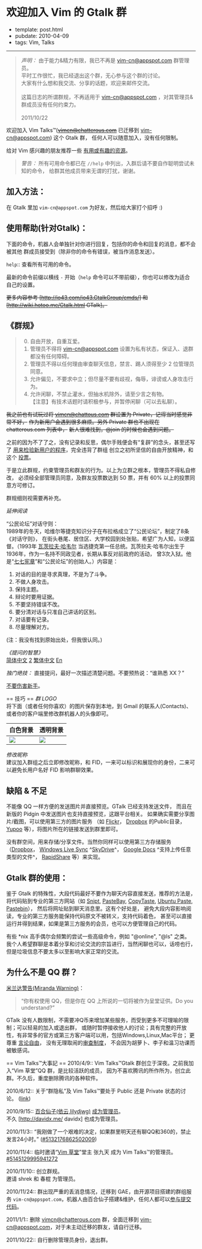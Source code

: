 
# 欢迎加入 Vim 的 Gtalk 群

- template: post.html
- pubdate: 2010-04-09
- tags: Vim, Talks

----


> *声明：* 由于能力&精力有限，我已不再是 vim-cn@appspot.com 群管理员。<br />
> 平时工作很忙，我已经退出这个群，无心参与这个群的讨论。<br />
> 大家有什么想和我交流、分享的话题，欢迎来邮件交流。<br />
> <br />
> 这篇日志的所谓群规，不再适用于 vim-cn@appspot.com ，对其管理员&群成员没有任何约束力。<br />
> <br />
> 2011/10/22

欢迎加入 Vim Talks™(~~vimcn@chatterous.com~~ 已迁移到 vim-cn@appspot.com) 这个 Gtalk 群，
任何人可以随意加入，没有任何限制。

给对 Vim 感兴趣的朋友推荐一些 [有用或有趣的资源](http://wiki.hotoo.me/Vim.html)。

> *警告：* 所有可用命令都已在 `//help` 中列出，入群后请不要自作聪明尝试未知的命令，
> 给群其他成员带来无谓的打扰，谢谢。

## 加入方法：

在 Gtalk 里加 `vim-cn@appspot.com` 为好友，然后给大家打个招呼 :)


## 使用帮助(针对Gtalk)：

下面的命令，机器人会单独针对你进行回复，包括你的命令和回复的消息，都不会被其他
群成员接受到（除非你的命令有错误，被当作消息发送）。

`help`::         查看所有可用的命令。

最新的命令前缀以横线 `-` 开始（`help` 命令可以不带前缀），你也可以修改为适合
自己的设置。

~~更多内容参考 [http://io43.com/io43.GtalkGroup/cmds/] 和 [http://wiki.hotoo.me/Gtalk.html GTalk]。~~

## 《群规》

> 0. 自由开放，自重互爱。<br />
> 1. 管理员不得将 vim-cn@appspot.com 设置为私有状态，保证入、退群都没有任何障碍。<br />
> 2. 管理员不得以任何理由审查聊天信息，禁言、踢人须得至少 2 位管理员同意。<br />
> 3. 允许偏见，不要求中立；但尽量不要有歧视，侮辱，诽谤或人身攻击行为。<br />
> 4. 允许闲聊，不禁止灌水，但抽水机除外，请至少言之有物。<br />
>       【注意】有技术话题时请积极参与，并暂停闲聊（可以去私聊）。

~~我之前也有试玩过将 vimcn@chattous.com 群设置为 Private，记得当时感觉非常不好，~~
~~作为新用户会遇到很多麻烦。另外 Private 群也不出现在 chatterous.com 列表中，~~
~~新人很难找到，@join 的时候也会遇到问题。~~

之前的因为不了了之，没有记录和反思，偶尔手贱便会有“复辟”的念头，甚至还写了
[用来检验新用户的程序](http://vimcn.sourceforge.net/passcode.php)，完全违背了群组
创立之初所坚信的自由开放精神，和这个 [投票](http://vote.sparklit.com/web_poll.spark/1117556)。

于是立此群规，约束管理员和群友的行为。以上为立群之根本，管理员不得私自修改，
必须经全部管理员同意，及群友投票数达到 50 票，并有 60% 以上的投票同意方可修订。

群规细则视需要再补充。
<!--1. 踢人往往不是很好的办法，鉴于本群的开放性，他可以继续加入进来，所以禁言是比较有效的方法。-->
<!--2. 禁言最多不得超过 24 小时，责任管理员负责解除禁言。-->
<!--3. 辩论，而不要争论。真理愈辩愈明。-->

*延伸阅读*<br />

“公民论坛”对话守则：<br />
1989年的冬天，哈维尔等捷克知识分子在布拉格成立了“公民论坛”，制定了8条《对话守则》，
在街头巷尾、居住区、大学校园到处张贴，希望广为人知，以便监督。（1993年
[瓦茨拉夫·哈韦尔](http://zh.wikipedia.org/zh-cn/%E7%93%A6%E8%8C%A8%E6%8B%89%E5%A4%AB%C2%B7%E5%93%88%E7%BB%B4%E5%B0%94)
当选捷克第一任总统。瓦茨拉夫·哈韦尔出生于1936年，作为一名持不同政见者，长期从事反对前政府的活动，
曾3次入狱。他是“[七七宪章](http://zh.wikipedia.org/zh-cn/%E4%B8%83%E4%B8%83%E5%AE%AA%E7%AB%A0)”和“公民论坛”的创始人。）内容是：

1. 对话的目的是寻求真理，不是为了斗争。
1. 不做人身攻击。
1. 保持主题。
1. 辩论时要用证据。
1. 不要坚持错误不改。
1. 要分清对话与只准自己讲话的区别。
1. 对话要有记录。
1. 尽量理解对方。

(注：我没有找到原始出处，但我很认同。)

*《提问的智慧》*<br />
[简体中文](http://wiki.woodpecker.org.cn/moin/AskForHelp)
[2](http://www.linuxforum.net/doc/smartq-grand.html)
[繁体中文](http://mis.ndhu.edu.tw/docu/question.htm)
[En](http://www.catb.org/~esr/faqs/smart-questions.html)

*独门绝技：* 直接提问，最好一次描述清楚问题。不要预热说：“谁熟悉 XX？”

[不要伤害新手](http://zh.wikipedia.org/zh/Wikipedia:%E4%B8%8D%E8%A6%81%E4%BC%A4%E5%AE%B3%E6%96%B0%E6%89%8B)。


== 技巧 ==
*群 LOGO* <br />
将下面（或者任何你喜欢）的图片保存到本地，到 Gmail 的联系人(Contacts)、或者你的客户端里修改群机器人的头像即可。

| 白色背景                                                             | 透明背景                                                             |
|----------------------------------------------------------------------|----------------------------------------------------------------------|
| ![](http://farm3.static.flickr.com/2683/4540127131_9304e4aac9_o.png) | ![](http://farm3.static.flickr.com/2726/4541741357_6670b23cd3_o.png) |

*修改昵称* <br />
建议加入群组之后立即修改昵称，和 FID，一来可以标识和展现你的身份，二来可以避免长用户名好 FID 影响群聊效果。


<!--*群统计*-->
<!--百合仙子为我们群做了一个统计分析工具： [http://www.lilydjwg.cjb.net:8081/lily/chat_vim/rank.html Chatterous Stat (rank)]-->

## 缺陷 & 不足

不能像 QQ 一样方便的发送图片并直接预览。GTalk 已经支持发送文件，
而且在新版的 Pidgin 中发送图片也支持直接预览，这跟平台相关。
如果确实需要分享图片/截图，可以使用第三方的图片服务
（如 [Flickr](http://www.flickr.com/)，
[Dropbox](https://www.dropbox.com/) 的Public目录，
[Yupoo](http://www.yupoo.com/) 等），将图片所在的链接发送到群里即可。

没有群空间，用来存储/分享文件。当然你同样可以使用第三方存储服务（[Dropbox](https://www.dropbox.com/)，
[Windows Live Sync](http://sync.live.com/) ^[SkyDrive](http://skydrive.live.com/)^，
[Google Docs](https://docs.google.com/) ^支持上传任意类型的文件^，
[RapidShare](http://rapidshare.com/) 等）来实现。

## Gtalk 群的使用：

鉴于 Gtalk 的特殊性，大段代码最好不要作为聊天内容直接发送，推荐的方法是，
将代码贴到专业的第三方网站（如 [Snipt](http://snipt.org/),
[PasteBay](http://pastebay.com/), [CopyTaste](http://copytaste.com/),
[Ubuntu Paste](http://paste.ubuntu.org.cn/), [Pastebin](http://pastebin.com/)），
然后将网址贴到聊天消息里。这有个好处是，
避免大段内容影响阅读，专业的第三方服务能保持代码原文不被转义，支持代码着色，
甚至可以直接运行并得到结果，如果是第三方服务的会员，也可以方便管理自己的代码。

有些 *nix 高手偶尔会频繁的尝试一些高级命令，例如 "@online", "@ls" 之类。
我个人希望群聊是本着分享和讨论交流的宗旨进行，当然闲聊也可以，话唠也行，
但是垃圾信息不要太多以至影响大家正常的交流。

## 为什么不是 QQ 群？

[米兰达警告(Miranda Warning)](http://zh.wikipedia.org/wiki/%E7%B1%B3%E5%85%B0%E8%BE%BE%E8%AD%A6%E5%91%8A)：

> “你有权使用 QQ，但是你在 QQ 上所说的一切将被作为呈堂证供。Do you understand?”

GTalk 没有人数限制，不需要冲Q币来增加某些服务，而受到更多不可理喻的限制；可以轻易的加入或退出群，
或随时暂停接收他人的讨论；具有完整的开放性，有非常多的官方或第三方客户端可以用，包括Windows,Linux,Mac平台；
更尊重 [言论自由](http://zh.wikipedia.org/zh-cn/%E8%A8%80%E8%AE%BA%E8%87%AA%E7%94%B1)，
没有无理取闹的[审查制度](http://zh.wikipedia.org/zh-cn/%E5%AE%A1%E6%9F%A5%E5%88%B6%E5%BA%A6)，
不会因为胡萝卜、李子和温习功课而被敏感词。

== Vim Talks™大事記 ==
2010/4/9:: Vim Talks™Gtalk 群创立于深夜。之前我加入“Vim 草堂”QQ 群，是比较活跃的成员， 因为不喜欢腾讯的所作所为，创立此群。不久后，重度删除腾讯的各种软件。

2010/6/12:: 关于“群隐私”及 Vim Talks™要处于 Public 还是 Private 状态的讨论。
([link](http://www.chatterous.com/vimcn/history/79/))

2010/9/15:: [百合仙子(依云,lilydjwg)](http://lilydjwg.is-programmer.com/)
[成为管理员](http://www.chatterous.com/vimcn/history/196/#msg_info_52)。<br />不久 [http://davidx.me/ davidx] 也成为管理员。

2010/11/3:: “我刚做了一个艰难的决定，如果群里明天还有聊QQ和360的，禁止发言24小时。”
([#5132176862502009](http://www.chatterous.com/vimcn/history/293/#msg_info_2))

2010/11/4:: 临时邀请“[Vim 草堂](http://qun.qq.com/air/28971390)”堂主 张九天
成为 Vim Talks™的管理员。[#5145129995941272](http://www.chatterous.com/vimcn/history/296/#msg_info_21)

2010/11/10:: 创立群规。<br />邀请 shrek 和 春棍 为管理员。

2010/11/24:: 群出现严重的丢消息情况，迁移到 GAE，由开源项目搭建的群组服务
`vim-cn@appspot.com`，机器人由百合仙子搭建&维护，任何人都可以[参与提交代码](https://github.com/lilydjwg/gaegtalk)。

2011/1/1:: 删除 vimcn@chatterous.com 群，全面迁移到 vim-cn@appspot.com，对于未主动迁移的群友，请自行迁移。

2011/10/22:: 自行删除管理员身份，退出群。

